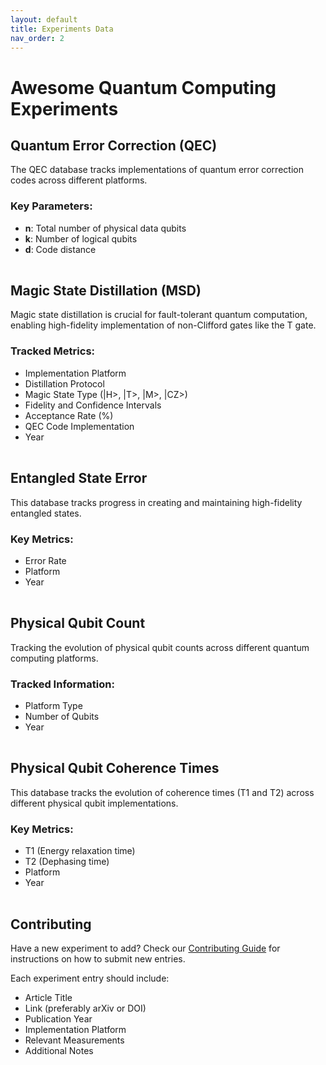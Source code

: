 ```yaml
---
layout: default
title: Experiments Data
nav_order: 2
---
```


# Awesome Quantum Computing Experiments

## Quantum Error Correction (QEC)
The QEC database tracks implementations of quantum error correction codes across different platforms.

### Key Parameters:
- **n**: Total number of physical data qubits
- **k**: Number of logical qubits
- **d**: Code distance

<table id="qec-table" class="display responsive nowrap" width="100%"></table>

## Magic State Distillation (MSD)
Magic state distillation is crucial for fault-tolerant quantum computation, enabling high-fidelity implementation of non-Clifford gates like the T gate.

### Tracked Metrics:
- Implementation Platform
- Distillation Protocol
- Magic State Type (|H>, |T>, |M>, |CZ>)
- Fidelity and Confidence Intervals
- Acceptance Rate (%)
- QEC Code Implementation
- Year

<table id="msd-table" class="display responsive nowrap" width="100%"></table>

## Entangled State Error
This database tracks progress in creating and maintaining high-fidelity entangled states.

### Key Metrics:
- Error Rate
- Platform
- Year

<table id="entangled-table" class="display responsive nowrap" width="100%"></table>

## Physical Qubit Count
Tracking the evolution of physical qubit counts across different quantum computing platforms.

### Tracked Information:
- Platform Type
- Number of Qubits
- Year

<table id="qubit-count-table" class="display responsive nowrap" width="100%"></table>

## Physical Qubit Coherence Times
This database tracks the evolution of coherence times (T1 and T2) across different physical qubit implementations.

### Key Metrics:
- T1 (Energy relaxation time)
- T2 (Dephasing time)
- Platform
- Year

<table id="physical-qubits-table" class="display responsive nowrap" width="100%"></table>

## Contributing

Have a new experiment to add? Check our [Contributing Guide](docs/CONTRIBUTING.md) for instructions on how to submit new entries.

Each experiment entry should include:
- Article Title
- Link (preferably arXiv or DOI)
- Publication Year
- Implementation Platform
- Relevant Measurements
- Additional Notes 